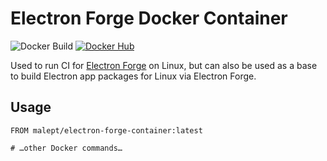 # Electron Forge Docker Container

![Docker Build](https://github.com/perzeuss/electron-forge-container/workflows/Docker%20Image%20CI/badge.svg)
[![Docker Hub](https://img.shields.io/docker/automated/perzeuss/electron-forge-ci.svg)](https://hub.docker.com/r/perzeuss/electron-forge-ci/)

Used to run CI for [Electron Forge](https://github.com/electron-userland/electron-forge) on Linux,
but can also be used as a base to build Electron app packages for Linux via Electron Forge.

## Usage

```docker
FROM malept/electron-forge-container:latest

# …other Docker commands…
```
